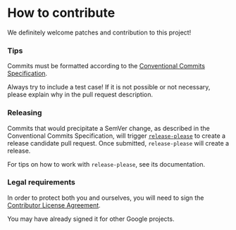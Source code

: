 # How to contribute

We definitely welcome patches and contribution to this project!

### Tips

Commits must be formatted according to the [Conventional Commits Specification](https://www.conventionalcommits.org).

Always try to include a test case! If it is not possible or not necessary,
please explain why in the pull request description.

### Releasing

Commits that would precipitate a SemVer change, as described in the Conventional
Commits Specification, will trigger [`release-please`](https://github.com/google-github-actions/release-please-action)
to create a release candidate pull request. Once submitted, `release-please`
will create a release.

For tips on how to work with `release-please`, see its documentation.

### Legal requirements

In order to protect both you and ourselves, you will need to sign the
[Contributor License Agreement](https://cla.developers.google.com/clas).

You may have already signed it for other Google projects.